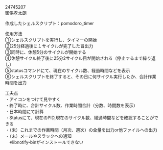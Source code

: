 24745207  
御供孝太朗
  
作成したシェルスクリプト：pomodoro_timer  
  
使用方法  
①シェルスクリプトを実行し、タイマーの開始  
②25分経過後に１サイクルが完了した旨出力  
③同時に、休憩5分のサイクルが開始する  
④休憩サイクル終了後に25分2サイクル目が開始される（停止するまで繰り返し）  
⑤statusコマンドにて、現在のサイクル数、経過時間などを表示  
⑥シェルスクリプトを終了すると、その日に何サイクル実行したか、合計作業時間を出力  
  
工夫点  
・アイコンをつけて見やすく  
・終了時に、合計サイクル数、作業時間合計（分数、時間数を表示）  
・日本時間にて計算  
・Statusにて、現在のPID,現在のサイクル数、経過時間などを確認することができる  
・（未）これまでの作業時間（月次、週次）の全量を出力or他ファイルへの出力  
・（未）メールやスラックへの通知  
　※libnotify-binがインストールできない

